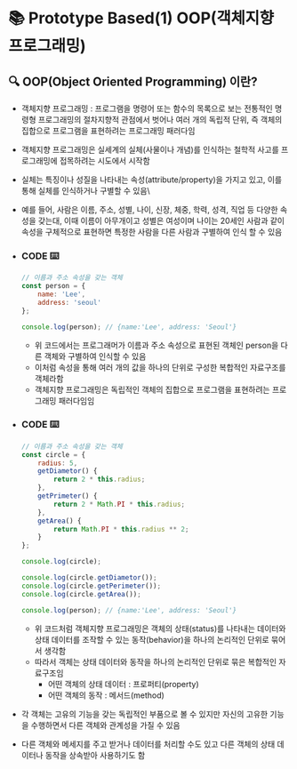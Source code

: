 # 📚 Prototype Based(1) OOP(객체지향 프로그래밍)

## 🔍 OOP(Object Oriented Programming) 이란?
- 객체지향 프로그래밍 : 프로그램을 명령어 또는 함수의 목록으로 보는 전통적인 명령형 프로그래밍의 절차지향적 관점에서 벗어나 여러 개의 독립적 단위, 즉 객체의 집합으로 프로그램을 표현하려는 프로그래밍 패러다임
- 객체지향 프로그래밍은 실세계의 실체(사물이나 개념)를 인식하는 철학적 사고를 프로그래밍에 접목하려는 시도에서 시작함
- 실체는 특징이나 성질을 나타내는 속성(attribute/property)을 가지고 있고, 이를 통해 실체를 인식하거나 구별할 수 있음\
- 예를 들어, 사람은 이름, 주소, 성별, 나이, 신장, 체중, 학력, 성격, 직업 등 다양한 속성을 갖는대, 이때 이름이 아무개이고 성별은 여성이며 나이는 20세인 사람과 같이 속성을 구체적으로 표현하면 특정한 사람을 다른 사람과 구별하여 인식 할 수 있음

- ### **CODE ⌨️**
    ``` javascript
    // 이름과 주소 속성을 갖는 객체
    const person = {
        name: 'Lee',
        address: 'seoul'
    };

    console.log(person); // {name:'Lee', address: 'Seoul'}
    
    ```
    - 위 코드에서는 프로그래머가 이름과 주소 속성으로 표현된 객체인 person을 다른 객체와 구별하여 인식할 수 있음
    - 이처럼 속성을 통해 여러 개의 값을 하나의 단위로 구성한 복합적인 자료구조를 객체라함
    - 객체지향 프로그래밍은 독립적인 객체의 집합으로 프로그램을 표현하려는 프로그래밍 패러다임임


- ### **CODE ⌨️**
    ``` javascript
    // 이름과 주소 속성을 갖는 객체
    const circle = {
        radius: 5,
        getDiametor() {
            return 2 * this.radius;
        },
        getPrimeter() {
            return 2 * Math.PI * this.radius;
        },
        getArea() {
            return Math.PI * this.radius ** 2;
        }
    };

    console.log(circle);

    console.log(circle.getDiametor());
    console.log(circle.getPerimeter());
    console.log(circle.getArea());

    console.log(person); // {name:'Lee', address: 'Seoul'}
    
    ```
    - 위 코드처럼 객체지향 프로그래밍은 객체의 상태(status)를 나타내는 데이터와 상태 데이터를 조작할 수 있는 동작(behavior)을 하나의 논리적인 단위로 묶어서 생각함
    - 따라서 객체는 상태 데이터와 동작을 하나의 논리적인 단위로 묶은 복합적인 자료구조임
        - 어떤 객체의 상태 데이터 : 프로퍼티(property)
        - 어떤 객체의 동작 : 메서드(method)
- 각 객체는 고유의 기능을 갖는 독립적인 부품으로 볼 수 있지만 자신의 고유한 기능을 수행하면서 다른 객체와 관계성을 가질 수 있음
- 다른 객체와 메세지를 주고 받거나 데이터를 처리할 수도 있고 다른 객체의 상태 데이터나 동작을 상속받아 사용하기도 함